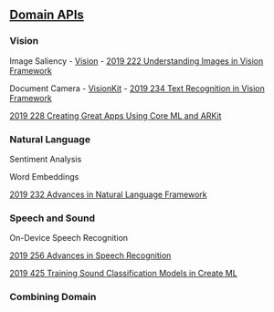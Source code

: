 
## [Domain APIs](domain-apis.md)

### Vision

Image Saliency - [Vision](https://developer.apple.com/documentation/vision) - [2019 222 Understanding Images in Vision Framework](https://developer.apple.com/videos/play/wwdc2019/222)

Document Camera - [VisionKit](https://developer.apple.com/documentation/visionkit) - [2019 234 Text Recognition in Vision Framework](https://developer.apple.com/videos/play/wwdc2019/234)


[2019 228 Creating Great Apps Using Core ML and ARKit](https://developer.apple.com/videos/play/wwdc2019/228)

### Natural Language


Sentiment Analysis

Word Embeddings

[2019 232 Advances in Natural Language Framework](https://developer.apple.com/videos/play/wwdc2019/232)


### Speech and Sound

On-Device Speech Recognition

[2019 256 Advances in Speech Recognition](https://developer.apple.com/videos/play/wwdc2019/256)

[2019 425 Training Sound Classification Models in Create ML](https://developer.apple.com/videos/play/wwdc2019/425)

### Combining Domain

